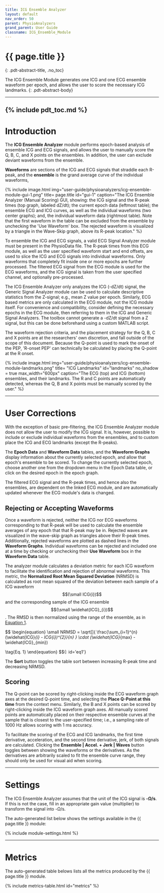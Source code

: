```yaml
---
title: ICG Ensemble Analyzer
layout: default
nav_order: 50
parent: PhysioAnalyzers
grand_parent: User Guide
classname: ICG_Ensemble_Module
---
```


# {{ page.title }}
{: .pdt-abstract-title, .no_toc}

The ICG Ensemble Module generates one ICG and one ECG ensemble waveform per epoch, and allows the user to score the necessary ICG landmarks.
{: .pdt-abstract-body}

---
{% include pdt_toc.md %}
---

# Introduction
The **ICG Ensemble Analyzer** module performs epoch-based analysis of ensemble ICG and ECG signals, and allows the user to manually score the Q, B, C, and X points on the ensembles. In addition, the user can exclude deviant waveforms from the ensemble.

**Waveforms** are sections of the ICG and ECG signals that straddle each R-peak, and the **ensemble** is the grand average curve of the individual waveforms, 

{% include image.html
    img="user-guide/physioanalyzers/icg-ensemble-module-gui-1.png"
    title= page.title
    id="gui-1"
    caption="The ICG Ensemble Analyzer (Manual Scoring) GUI, showing: the ICG signal and the R-peak times (top graph, labeled dZ/dt); the current epoch data (leftmost table); the ensemble ECG and ICG curves, as well as the individual waveforms (two center graphs); and, the individual waveform data (rightmost table). Note that the first waveform in the table can be excluded from the ensemble by unchecking the 'Use Waveform' box. The rejected waveform is visualized by a triangle in the Wave-Skip graph, above its R-peak location." %}

To ensemble the ICG and ECG signals, a valid ECG Signal Analyzer module must be present in the PhysioData file. The R-peak times from this ECG module, as well as the user specified waveform start and end offsets, are used to slice the ICG and ECG signals into individual waveforms. Only waveforms that completely fit inside one or more epochs are further processed. The filtered ECG signal from the ECG module is used for the ECG waveforms, and the ICG signal is taken from the user specified channel, and optionally pre-processed.

The ICG Ensemble Analyzer only analyzes the ICG (-dZ/dt) signal, the Generic Signal Analyzer module can be used to calculate descriptive statistics from the Z-signal; e.g., mean Z value per epoch. Similarly, ECG based metrics are only calculated in the ECG module, not the ICG module itself. For convenience and compatibility, consider defining the necessary epochs in the ECG module, then referring to them in the ICG and Generic Signal Analyzers. The toolbox cannot generate a -dZ/dt signal from a Z signal, but this can be done beforehand using a custom MATLAB script.

The waveform rejection criteria, and the placement strategy for the Q, B, C and X points are at the researchers' own discretion, and fall outside of the scope of this document. Because the Q-point is used to mark the onset of the PEP, 'R-onset PEP' can technically be calculated by placing the Q-point at the R onset.

{% include image.html
    img="user-guide/physioanalyzers/icg-ensemble-module-landmarks.png"
    title= "ICG Landmarks"
    id="landmarks"
    no_shadow = true
    max_width="600px"
    caption="The ECG (top) and ICG (bottom) ensembles, and their landmarks. The R and C points are automatically detected, whereas the Q, B and X points must be manually scored by the user." %}

---

# User Corrections #
With the exception of basic pre-filtering, the ICG Ensemble Analyzer module does not allow the user to modify the ICG signal. It is, however, possible to include or exclude individual waveforms from the ensembles, and to custom place the ICG and ECG landmarks (except the R-peaks).

The **Epoch Data** and **Waveform Data** tables, and the **Waveform Graphs** display information about the currently selected epoch, and allow that epoch's ensemble to be scored. To change the currently selected epoch, choose another one from the dropdown menu in the Epoch Data table, or click on the desired epoch in the epoch graph.

The filtered ECG signal and the R-peak times, and hence also the ensembles, are dependent on the linked ECG module, and are automatically updated whenever the ECG module's data is changed.

## Rejecting or Accepting Waveforms ##
Once a waveform is rejected, neither the ICG nor ECG waveforms corresponding to that R-peak will be used to calculate the ensemble averages of any epoch that that R-peak may be in. Rejected waves are visualized in the wave-skip graph as triangles above their R-peak times. Additionally, rejected waveforms are plotted as dashed lines in the **Waveform Graphs**. Individual waveforms can be rejected and included one at a time by checking or unchecking their **Use Waveform** box in the **Waveform Data** table.

<!-- Lib for equations: 
Tip: https://www.codecogs.com/latex/eqneditor.php
-->
<script type="text/javascript" async
  src="https://cdn.mathjax.org/mathjax/latest/MathJax.js?config=TeX-MML-AM_CHTML">
</script>

The analyzer module calculates a deviation metric for each ICG waveform to facilitate the identification and rejection of abnormal waveforms. This metric, the **Normalized Root Mean Squared Deviation** (NRMSD) is calculated as root mean squared of the deviation between each sample of a ICG waveform $$(\small ICG{i})$$ and the corresponding sample of the ICG ensemble $$(\small \widehat{ICG}_{i})$$. The RMSD is then normalized using the range of the ensemble, as in [Equation 1](#eq1).

$$
\begin{equation}
\small
NRMSD = \sqrt[]{
\frac{\sum_{i=1}^{n}(\widehat{ICG}_{i} - ICG{i})^{2}}{n}
}
\cdot
(\widehat{ICG}_{max} - \widehat{ICG}_{min})

\tag{Eq. 1}
\end{equation} 
$${: id='eq1'}

The **Sort** button toggles the table sort between increasing R-peak time and decreasing NRMSD.

## Scoring ##
The Q-point can be scored by right-clicking inside the ECG waveform graph axes at the desired Q-point time, and selecting the **Place Q-Point at this time** from the context menu. Similarly, the B and X points can be scored by right-clicking inside the ICG waveform graph axes. All manually scored points are automatically placed on their respective ensemble curves at the sample that is closest to the user-specified time; i.e., a sampling rate of 1000 Hz allows scoring with 1 ms accuracy.

To facilitate the scoring of the ECG and ICG landmarks, the first time derivative,  acceleration, and the second time derivative, jerk, of both signals are calculated. Clicking the **Ensemble \| Accel. + Jerk \| Waves** button toggles between showing the waveforms or the derivatives. As the derivatives are arbitrarily scaled to fit the ensemble curve range, they should only be used for visual aid when scoring. 

---

# Settings
The ICG Ensemble Analyzer assumes that the unit of the ICG signal is **-Ω/s**. If this is not the case, fill in an appropriate gain value (multiplier) to transform the signal into -Ω/s.

The auto-generated list below shows the settings available in the {{ page.title }} module:

{% include module-settings.html %}

---

# Metrics
The auto-generated table belows lists all the metrics produced by the {{ page.title }} module.

{% include metrics-table.html id="metrics" %}